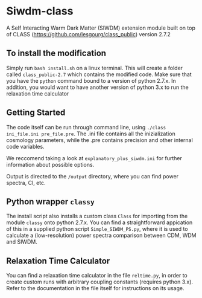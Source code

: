# Siwdm-class
A Self Interacting Warm Dark Matter (SIWDM) extension module built on top of CLASS (https://github.com/lesgourg/class_public) version 2.7.2 

## To install the modification

Simply run `bash install.sh` on a linux terminal. This will create a folder called `class_public-2.7` which contains the modified code. Make sure that you have the `python` command bound to a version of python 2.7.x. In addition, you would want to have another version of python 3.x to run the relaxation time calculator

## Getting Started

The code itself can be run through command line, using `./class ini_file.ini pre_file.pre`. The .ini file contains all the inizialization cosmology parameters, while the .pre contains precision and other internal code variables. 

We reccomend taking a look at `explanatory_plus_siwdm.ini` for further information about possible options.

Output is directed to the `/output` directory, where you can find power spectra, Cl, etc.

## Python wrapper `classy`

The install script also installs a custom class `Class` for importing from the module `classy` onto python 2.7.x. You can find a straightforward appication of this in a supplied python script `Simple_SIWDM_PS.py`, where it is used to calculate a (low-resolution) power spectra comparison between CDM, WDM and SIWDM.

## Relaxation Time Calculator

You can find a relaxation time calculator in the file `reltime.py`, in order to create custom runs with arbitrary coupling constants (requires python 3.x). Refer to the documentation in the file itself for instructions on its usage.

